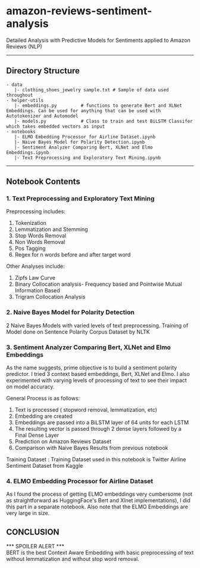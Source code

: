 # amazon-reviews-sentiment-analysis
Detailed Analysis with Predictive Models for Sentiments applied to Amazon Reviews (NLP)

---

## Directory Structure
```
- data
   |- clothing_shoes_jewelry sample.txt # Sample of data used throughout
- helper-utils
   |- embeddings.py         # functions to generate Bert and XLNet Embeddings. Can be used for anything that can be used with Autotokenizer and Automodel
   |- models.py             # Class to train and test BiLSTM Classifer which takes embedded vectors as input
- notebooks
   |- ELMO Embedding Processor for Airline Dataset.ipynb
   |- Naive Bayes Model for Polarity Detection.ipynb
   |- Sentiment Analyzer Comparing Bert, XLNet and Elmo Embeddings.ipynb
   |- Text Preprocessing and Exploratory Text Mining.ipynb
```   
---
 
## Notebook Contents
### 1. Text Preprocessing and Exploratory Text Mining

Preprocessing includes:
1. Tokenization
2. Lemmatization and Stemming
3. Stop Words Removal
4. Non Words Removal
5. Pos Tagging
6. Regex for n words before and after target word

Other Analyses include:
1. Zipfs Law Curve
2. Binary Collocation analysis- Frequency based and Pointwise Mutual Information Based
3. Trigram Collocation Analysis 

### 2. Naive Bayes Model for Polarity Detection

2 Naive Bayes Models with varied levels of text preprocessing. Training of Model done on Sentence Polarity Corpus Dataset by NLTK 

### 3. Sentiment Analyzer Comparing Bert, XLNet and Elmo Embeddings

As the name suggests, prime objective is to build a sentiment polarity predictor. I tried 3 context based embeddings, Bert, XLNet and Elmo. I also experimented with varying levels of processing of text to see their impact on model accuracy. 

General Process is as follows:
1. Text is processed ( stopword removal, lemmatization, etc)
2. Embedding are created
3. Embeddings are passed into a BiLSTM layer of 64 units for each LSTM 
4. The resulting vector is passed through 2 dense layers followed by a Final Dense Layer 
5. Prediction on Amazon Reviews Dataset
6. Comparison with Naive Bayes Results from previous notebook

Training Dataset : Training Dataset used in this notebook is Twitter Airline Sentiment Dataset from Kaggle 

### 4. ELMO Embedding Processor for Airline Dataset

As I found the process of getting ELMO embeddings very cumbersome (not as straightforward as HuggingFace's Bert and Xlnet implementations), I did this part in a separate notebook. Also note that the ELMO Embeddings are very large in size. 

## CONCLUSION 
*** SPOILER ALERT *** </br>
BERT is the best Context Aware Embedding with basic preprocessing of text without lemmatization and without stop word removal.
